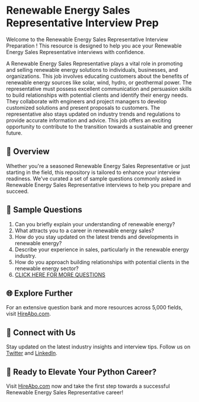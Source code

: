 # Renewable Energy Sales Representative Interview Prep

Welcome to the Renewable Energy Sales Representative Interview Preparation ! This resource is designed to help you ace your Renewable Energy Sales Representative interviews with confidence.

A Renewable Energy Sales Representative plays a vital role in promoting and selling renewable energy solutions to individuals, businesses, and organizations. This job involves educating customers about the benefits of renewable energy sources like solar, wind, hydro, or geothermal power. The representative must possess excellent communication and persuasion skills to build relationships with potential clients and identify their energy needs. They collaborate with engineers and project managers to develop customized solutions and present proposals to customers. The representative also stays updated on industry trends and regulations to provide accurate information and advice. This job offers an exciting opportunity to contribute to the transition towards a sustainable and greener future.

## 🚀 Overview

Whether you're a seasoned Renewable Energy Sales Representative or just starting in the field, this repository is tailored to enhance your interview readiness. We've curated a set of sample questions commonly asked in Renewable Energy Sales Representative interviews to help you prepare and succeed.

## 📝 Sample Questions

1. Can you briefly explain your understanding of renewable energy?
2. What attracts you to a career in renewable energy sales?
3. How do you stay updated on the latest trends and developments in renewable energy?
4. Describe your experience in sales, particularly in the renewable energy industry.
5. How do you approach building relationships with potential clients in the renewable energy sector?
6. [CLICK HERE FOR MORE QUESTIONS](https://hireabo.com/job/20_0_10/Renewable%20Energy%20Sales%20Representative)

## 🌐 Explore Further

For an extensive question bank and more resources across 5,000 fields, visit [HireAbo.com](https://www.hireabo.com).

## 📱 Connect with Us

Stay updated on the latest industry insights and interview tips. Follow us on [Twitter](https://twitter.com/hireabo) and [LinkedIn](https://www.linkedin.com/in/hire-abo-3609972a8/).

## 🚀 Ready to Elevate Your Python Career?

Visit [HireAbo.com](https://www.hireabo.com) now and take the first step towards a successful Renewable Energy Sales Representative career!